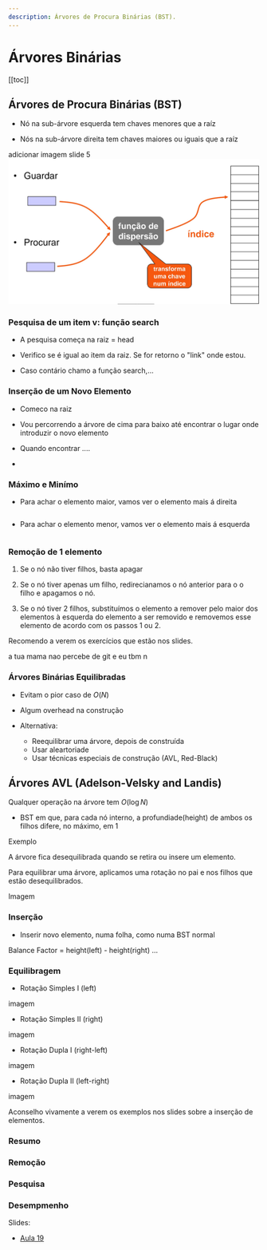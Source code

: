 ```yaml
---
description: Árvores de Procura Binárias (BST).
---
```


# Árvores Binárias

[[toc]]

## Árvores de Procura Binárias (BST)

- Nó na sub-árvore esquerda tem chaves menores que a raíz

- Nós na sub-árvore direita tem chaves maiores ou iguais que a raíz

adicionar imagem slide 5
<img src="./assets/0016-fun.png" alt="disp" class="invert-dark2">

### Pesquisa de um item v: função search

- A pesquisa começa na raiz = head

- Verifico se é igual ao item da raiz. Se for retorno o "link" onde estou.

- Caso contário chamo a função search,...

### Inserção de um Novo Elemento

- Comeco na raiz

- Vou percorrendo a árvore de cima para baixo até encontrar o lugar onde introduzir o novo elemento

- Quando encontrar ....

-

### Máximo e Minímo

- Para achar o elemento maior, vamos ver o elemento mais á direita

```c

```

- Para achar o elemento menor, vamos ver o elemento mais á esquerda

```c

```

### Remoção de 1 elemento

1. Se o nó não tiver filhos, basta apagar

2. Se o nó tiver apenas um filho, redirecianamos o nó anterior para o o filho e apagamos o nó.

3. Se o nó tiver 2 filhos, substituímos o elemento a remover pelo maior dos elementos
   à esquerda do elemento a ser removido e removemos esse elemento de acordo com os passos 1 ou 2.

Recomendo a verem os exercícios que estão nos slides.

a tua mama nao percebe de git e eu tbm n

### Árvores Binárias Equilibradas

- Evitam o pior caso de $O(N)$

- Algum overhead na construção

- Alternativa:
  - Reequilibrar uma árvore, depois de construída
  - Usar aleartoriade
  - Usar técnicas especiais de construção (AVL, Red-Black)

## Árvores AVL (Adelson-Velsky and Landis)

Qualquer operação na árvore tem $O(\log N)$

- BST em que, para cada nó interno, a profundiade(height) de ambos os filhos difere, no máximo, em 1

Exemplo

A árvore fica desequilibrada quando se retira ou insere um elemento.

Para equilibrar uma árvore, aplicamos uma rotação no pai e nos filhos que estão desequilibrados.

Imagem

### Inserção

- Inserir novo elemento, numa folha, como numa BST normal

Balance Factor = height(left) - height(right)
...

### Equilibragem

- Rotação Simples I (left)

imagem

- Rotação Simples II (right)

imagem

- Rotação Dupla I (right-left)

imagem

- Rotação Dupla II (left-right)

imagem

Aconselho vivamente a verem os exemplos nos slides sobre a inserção de elementos.

### Resumo

### Remoção

### Pesquisa

### Desempmenho

Slides:

- [Aula 19](https://drive.google.com/file/d/1YBSPqEe4hLfTO3Th1F0TeISqUb_N0JAs/view?usp=sharing)
